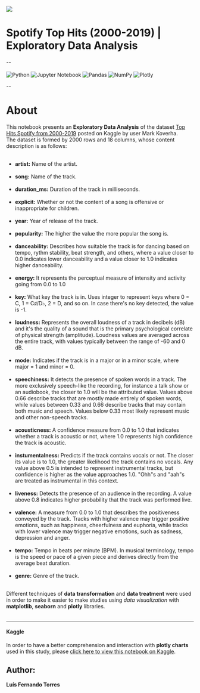 <img src = 'https://www.secretshoresmusic.com/wp-content/uploads/2017/10/spotify-banner.png'><br>
# Spotify Top Hits (2000-2019) | Exploratory Data Analysis
--<br><br>
![Python](https://img.shields.io/badge/python-3670A0?style=for-the-badge&logo=python&logoColor=ffdd54) ![Jupyter Notebook](https://img.shields.io/badge/jupyter-%23FA0F00.svg?style=for-the-badge&logo=jupyter&logoColor=white) ![Pandas](https://img.shields.io/badge/pandas-%23150458.svg?style=for-the-badge&logo=pandas&logoColor=white) ![NumPy](https://img.shields.io/badge/numpy-%23013243.svg?style=for-the-badge&logo=numpy&logoColor=white) ![Plotly](https://img.shields.io/badge/Plotly-%233F4F75.svg?style=for-the-badge&logo=plotly&logoColor=white)<br>

--

# About 
This notebook presents an **Exploratory Data Analysis** of the dataset <a href="https://www.kaggle.com/datasets/paradisejoy/top-hits-spotify-from-20002019">Top Hits Spotify from 2000-2019</a> posted on Kaggle by user Mark Koverha.<br>
The dataset is formed by 2000 rows and 18 columns, whose content description is as follows: <br><br>

- **artist:** Name of the artist.<br><br>
- **song:** Name of the track.<br><br>
- **duration_ms:** Duration of the track in milliseconds.<br><br>
- **explicit:** Whether or not the content of a song is offensive or inappropriate for children.<br><br>
- **year:** Year of release of the track.<br><br>
- **popularity:** The higher the value the more popular the song is.<br><br>
- **danceability:** Describes how suitable the track is for dancing based on tempo, rythm stability, beat strength, and others, where a value closer to 0.0 indicates lower danceability and a value closer to 1.0 indicates higher danceability.<br><br>
- **energy:** It represents the perceptual measure of intensity and activity going from 0.0 to 1.0<br><br>
- **key:** What key the track is in. Uses integer to represent keys where 0 = C, 1 = C♯/D♭, 2 = D, and so on. In case there's no key detected, the value is -1.<br><br>
- **loudness:** Represents the overall loudness of a track in decibels (dB) and it's the quality of a sound that is the primary psychological correlate of physical strength (amplitude). Loudness values are averaged across the entire track, with values typically between the range of -60 and 0 dB.<br><br>
- **mode:** Indicates if the track is in a major or in a minor scale, where major = 1 and minor = 0.<br><br>
- **speechiness:** It detects the presence of spoken words in a track. The more exclusively speech-like the recording, for instance a talk show or an audiobook, the closer to 1.0 will be the attributed value. Values above 0.66 describe tracks that are mostly made entirely of spoken words, while values between 0.33 and 0.66 describe tracks that may contain both music and speech. Values below 0.33 most likely represent music and other non-speech tracks. <br><br>
- **acousticness:** A confidence measure from 0.0 to 1.0 that indicates whether a track is acoustic or not, where 1.0 represents high confidence the track **is** acoustic.<br><br>
- **instumentalness:** Predicts if the track contains vocals or not. The closer its value is to 1.0, the greater likelihood the track contains no vocals. Any value above 0.5 is intended to represent instrumental tracks, but confidence is higher as the value approaches 1.0. "Ohh"s and "aah"s are treated as instrumental in this context.<br><br>
- **liveness:** Detects the presence of an audience in the recording. A value above 0.8 indicates higher probability that the track was performed live.<br><br>
- **valence:** A measure from 0.0 to 1.0 that describes the positiveness conveyed by the track. Tracks with higher valence may trigger positive emotions, such as happiness, cheerfulness and euphoria, while tracks with lower valence may trigger negative emotions, such as sadness, depression and anger.<br><br>
- **tempo:** Tempo in beats per minute (BPM). In musical terminology, tempo is the speed or pace of a given piece and derives directly from the average beat duration.<br><br>
- **genre:** Genre of the track.<br><br>

Different techniques of **data transformation** and **data treatment** were used in order to make it easier to make studies using *data visualization* with **matplotlib**, **seaborn** and **plotly** libraries.<br><br>


---

#### Kaggle
In order to have a better comprehension and interaction with **plotly charts** used in this study, please <a href="https://www.kaggle.com/code/lusfernandotorres/spotify-top-hits-2000-2019-eda">click here to view this notebook on Kaggle</a>.

## Author:
**Luís Fernando Torres**
